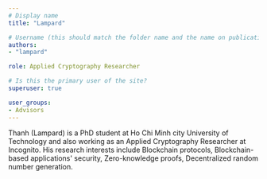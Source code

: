 ```yaml
---
# Display name
title: "Lampard"

# Username (this should match the folder name and the name on publications)
authors:
- "lampard"

role: Applied Cryptography Researcher

# Is this the primary user of the site?
superuser: true

user_groups:
- Advisors
---
```


Thanh (Lampard) is a PhD student at Ho Chi Minh city University of Technology and also working as an Applied
Cryptography Researcher at Incognito. His research interests include Blockchain protocols, Blockchain-based
applications' security, Zero-knowledge proofs, Decentralized random number generation.

